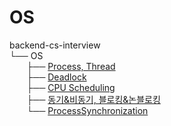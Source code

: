 # OS

backend-cs-interview<br/>
└── OS<br/>
&nbsp;&nbsp;&nbsp;&nbsp;&nbsp;&nbsp;&nbsp;├── [Process, Thread](Process%2C%20Thread.md)<br/>
&nbsp;&nbsp;&nbsp;&nbsp;&nbsp;&nbsp;&nbsp;├── [Deadlock](Deadlock.md)<br/>
&nbsp;&nbsp;&nbsp;&nbsp;&nbsp;&nbsp;&nbsp;├── [CPU Scheduling](CPUScheduling.md)<br/>
&nbsp;&nbsp;&nbsp;&nbsp;&nbsp;&nbsp;&nbsp;├── [동기&비동기, 블로킹&논블로킹](%EB%8F%99%EA%B8%B0%26%EB%B9%84%EB%8F%99%EA%B8%B0%2C%20%EB%B8%94%EB%A1%9C%ED%82%B9%26%EB%85%BC%EB%B8%94%EB%A1%9C%ED%82%B9.md)<br/>
&nbsp;&nbsp;&nbsp;&nbsp;&nbsp;&nbsp;&nbsp;└── [ProcessSynchronization](ProcessSynchronization.md)<br/>